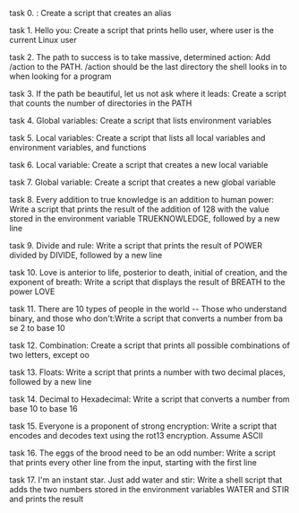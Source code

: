  task 0. <o>: Create a script that creates an alias

 task 1. Hello you: Create a script that prints hello user, where user is the current Linux user

 task 2. The path to success is to take massive, determined action: Add /action to the PATH. /action should be the last directory the shell looks in  to when looking for a program

 task 3. If the path be beautiful, let us not ask where it leads: Create a script that counts the number of directories in the PATH

 task 4. Global variables: Create a script that lists environment variables
 
 task 5. Local variables: Create a script that lists all local variables and environment variables, and functions

 task 6. Local variable: Create a script that creates a new local variable

 task 7. Global variable: Create a script that creates a new global variable

 task 8. Every addition to true knowledge is an addition to human power: Write a script that prints the result of the addition of 128 with the value  stored in the environment variable TRUEKNOWLEDGE, followed by a new line

 task 9. Divide and rule: Write a script that prints the result of POWER divided by DIVIDE, followed by a new line

 task 10. Love is anterior to life, posterior to death, initial of creation, and the exponent of breath: Write a script that displays the result of   BREATH to the power LOVE

 task 11. There are 10 types of people in the world -- Those who understand binary, and those who don't:Write a script that converts a number from ba se 2 to base 10

 task 12. Combination: Create a script that prints all possible combinations of two letters, except oo

 task 13. Floats: Write a script that prints a number with two decimal places, followed by a new line

 task 14. Decimal to Hexadecimal: Write a script that converts a number from base 10 to base 16

 task 15. Everyone is a proponent of strong encryption: Write a script that encodes and decodes text using the rot13 encryption. Assume ASCII

 task 16. The eggs of the brood need to be an odd number: Write a script that prints every other line from the input, starting with the first line

 task 17. I'm an instant star. Just add water and stir: Write a shell script that adds the two numbers stored in the environment variables WATER and  STIR and prints the result
